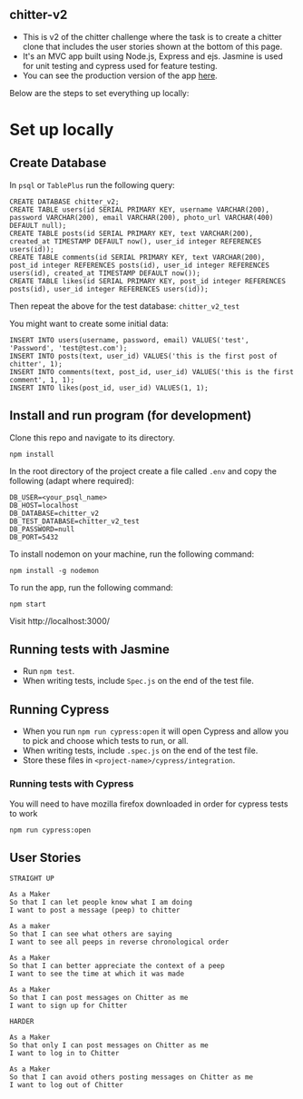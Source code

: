 ## chitter-v2

- This is v2 of the chitter challenge where the task is to create a chitter clone that includes the user stories shown at the bottom of this page.
- It's an MVC app built using Node.js, Express and ejs. Jasmine is used for unit testing and cypress used for feature testing.
- You can see the production version of the app [here](https://shrouded-savannah-60836.herokuapp.com/posts).

Below are the steps to set everything up locally:

# Set up locally

## Create Database

In `psql` or `TablePlus` run the following query:

```
CREATE DATABASE chitter_v2;
CREATE TABLE users(id SERIAL PRIMARY KEY, username VARCHAR(200), password VARCHAR(200), email VARCHAR(200), photo_url VARCHAR(400) DEFAULT null);
CREATE TABLE posts(id SERIAL PRIMARY KEY, text VARCHAR(200), created_at TIMESTAMP DEFAULT now(), user_id integer REFERENCES users(id));
CREATE TABLE comments(id SERIAL PRIMARY KEY, text VARCHAR(200), post_id integer REFERENCES posts(id), user_id integer REFERENCES users(id), created_at TIMESTAMP DEFAULT now());
CREATE TABLE likes(id SERIAL PRIMARY KEY, post_id integer REFERENCES posts(id), user_id integer REFERENCES users(id));
```

Then repeat the above for the test database: `chitter_v2_test`

You might want to create some initial data:

```
INSERT INTO users(username, password, email) VALUES('test', 'Password', 'test@test.com');
INSERT INTO posts(text, user_id) VALUES('this is the first post of chitter', 1);
INSERT INTO comments(text, post_id, user_id) VALUES('this is the first comment', 1, 1);
INSERT INTO likes(post_id, user_id) VALUES(1, 1);
```

## Install and run program (for development)

Clone this repo and navigate to its directory.

`npm install`

In the root directory of the project create a file called `.env` and copy the following (adapt where required):

```
DB_USER=<your_psql_name>
DB_HOST=localhost
DB_DATABASE=chitter_v2
DB_TEST_DATABASE=chitter_v2_test
DB_PASSWORD=null
DB_PORT=5432
```

To install nodemon on your machine, run the following command:

`npm install -g nodemon`

To run the app, run the following command:

`npm start`

Visit http://localhost:3000/

## Running tests with Jasmine

- Run `npm test`.
- When writing tests, include `Spec.js` on the end of the test file.

## Running Cypress

- When you run `npm run cypress:open` it will open Cypress and allow you to pick and choose which tests to run, or all.
- When writing tests, include `.spec.js` on the end of the test file.
- Store these files in `<project-name>/cypress/integration`.

### Running tests with Cypress

You will need to have mozilla firefox downloaded in order for cypress tests to work

`npm run cypress:open`

## User Stories

```
STRAIGHT UP

As a Maker
So that I can let people know what I am doing
I want to post a message (peep) to chitter

As a maker
So that I can see what others are saying
I want to see all peeps in reverse chronological order

As a Maker
So that I can better appreciate the context of a peep
I want to see the time at which it was made

As a Maker
So that I can post messages on Chitter as me
I want to sign up for Chitter

HARDER

As a Maker
So that only I can post messages on Chitter as me
I want to log in to Chitter

As a Maker
So that I can avoid others posting messages on Chitter as me
I want to log out of Chitter
```
